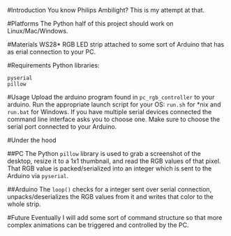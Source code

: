 #Introduction
You know Philips Ambilight? This is my attempt at that.

#Platforms
The Python half of this project should work on Linux/Mac/Windows.

#Materials
WS28* RGB LED strip attached to some sort of Arduino that has as erial connection to your PC.

#Requirements
Python libraries:
```
pyserial
pillow
```

#Usage
Upload the arduino program found in `pc_rgb_controller` to your arduino.
Run the appropriate launch script for your OS: `run.sh` for *nix and `run.bat` for Windows.
If you have multiple serial devices connected the command line interface asks you to choose one.
Make sure to choose the serial port connected to your Arduino.

#Under the hood

##PC
The Python `pillow` library is used to grab a screenshot of the desktop, resize it to a 1x1 thumbnail, and read the RGB values of that pixel.
That RGB value is packed/serialized into an integer which is sent to the Arduino via `pyserial`.

##Arduino
The `loop()` checks for a integer sent over serial connection, unpacks/deserializes the RGB values from it and writes that color to the whole strip.

#Future
Eventually I will add some sort of command structure so that more complex animations can be triggered and controlled by the PC.